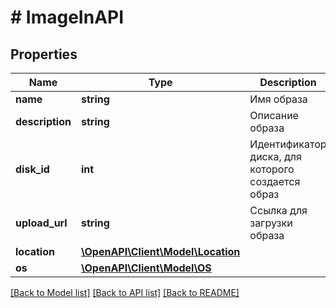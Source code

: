 # # ImageInAPI

## Properties

Name | Type | Description | Notes
------------ | ------------- | ------------- | -------------
**name** | **string** | Имя образа | [optional]
**description** | **string** | Описание образа | [optional]
**disk_id** | **int** | Идентификатор диска, для которого создается образ | [optional]
**upload_url** | **string** | Cсылка для загрузки образа | [optional]
**location** | [**\OpenAPI\Client\Model\Location**](Location.md) |  | [optional]
**os** | [**\OpenAPI\Client\Model\OS**](OS.md) |  | [optional]

[[Back to Model list]](../../README.md#models) [[Back to API list]](../../README.md#endpoints) [[Back to README]](../../README.md)
